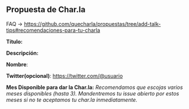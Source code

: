 ## Propuesta de Char.la

FAQ -> https://github.com/quecharla/propuestas/tree/add-talk-tips#recomendaciones-para-tu-charla

**Título:**

**Descripción:**

**Nombre**:

**Twitter(opcional)**: https://twitter.com/@usuario

**Mes Disponible para dar la Char.la:**
_Recomendamos que escojas varios meses disponibles (hasta 3). Mandentremos tu issue abierto por estos meses si no te aceptamos tu char.la inmediatamente._

